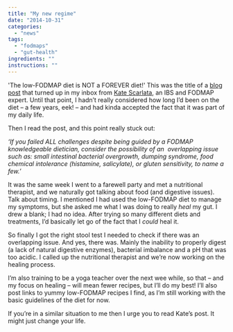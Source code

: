 ```yaml
---
title: "My new regime"
date: "2014-10-31"
categories: 
  - "news"
tags: 
  - "fodmaps"
  - "gut-health"
ingredients: ""
instructions: ""
---
```

'The low-FODMAP diet is NOT a FOREVER diet!' This was the title of a [blog post](http://t.umblr.com/redirect?z=http%3A%2F%2Fblog.katescarlata.com%2F2014%2F09%2F02%2Flow-fodmap-diet-forever-diet%2F%3Futm_source%3Drss%26utm_medium%3Drss%26utm_campaign%3Dlow-fodmap-diet-forever-diet&t=Mjk1ODRjZmQ2YjI0NDZlNTEzNWIwNzk3ZDIxNjA3NzAzNmY5ODRkMSxnTDlRMm9Sag%3D%3D&b=t%3AVOYglxJ9sBHW8BFVroDfxQ&p=http%3A%2F%2Fcookingwithnothing.com%2Fpost%2F101416119026%2Fmy-new-regime&m=1) that turned up in my inbox from [Kate Scarlata](http://t.umblr.com/redirect?z=http%3A%2F%2Fblog.katescarlata.com%2F&t=Mzk1OGM3YTIxZDc5MTJkMGZjNTNiNDUyM2FjZGQyZWRiODE2ODJjNCxnTDlRMm9Sag%3D%3D&b=t%3AVOYglxJ9sBHW8BFVroDfxQ&p=http%3A%2F%2Fcookingwithnothing.com%2Fpost%2F101416119026%2Fmy-new-regime&m=1), an IBS and FODMAP expert. Until that point, I hadn’t really considered how long I’d been on the diet – a few years, eek! – and had kinda accepted the fact that it was part of my daily life.

Then I read the post, and this point really stuck out:

_‘If you failed ALL challenges despite being guided by a FODMAP knowledgeable dietician, consider the possibility of an  overlapping issue such as: small intestinal bacterial overgrowth, dumping syndrome, food chemical intolerance (histamine, salicylate), or gluten sensitivity, to name a few.’_

It was the same week I went to a farewell party and met a nutritional therapist, and we naturally got talking about food (and digestive issues). Talk about timing. I mentioned I had used the low-FODMAP diet to manage my symptoms, but she asked me what I was doing to really _heal_ my gut. I drew a blank; I had no idea. After trying so many different diets and treatments, I’d basically let go of the fact that I _could_ heal it.

So finally I got the right stool test I needed to check if there was an overlapping issue. And yes, there was. Mainly the inability to properly digest (a lack of natural digestive enzymes), bacterial imbalance and a pH that was too acidic. I called up the nutritional therapist and we’re now working on the healing process.

I’m also training to be a yoga teacher over the next wee while, so that – and my focus on healing – will mean fewer recipes, but I’ll do my best! I’ll also post links to yummy low-FODMAP recipes I find, as I’m still working with the basic guidelines of the diet for now.

If you’re in a similar situation to me then I urge you to read Kate’s post. It might just change your life.
